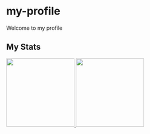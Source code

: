 # my-profile
Welcome to my profile

## My Stats
<p>
<a href="https://github.com/naufal11">
  <img height="180em" src="https://github-readme-stats.vercel.app/api?username=naufal11&count_private=true&show_icons=true&include_all_commits=true&bg_color=DEG,COLOR1,COLOR2&bg_color=10,accbee,e7f0fd" />
  <img height="180em" src="https://github-readme-stats.vercel.app/api/top-langs/?username=naufal11&layout=compact&bg_color=10,accbee,e7f0fd" />
</a>
</p>

